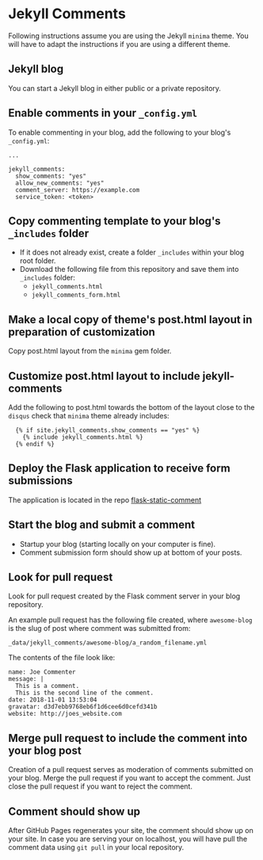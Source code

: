 # Jekyll Comments

Following instructions assume you are using the Jekyll `minima` theme. You will have
to adapt the instructions if you are using a different theme.

## Jekyll blog
You can start a Jekyll blog in either public or a private repository.

## Enable  comments in your `_config.yml`

To enable commenting in your blog, add the following to your blog's `_config.yml`:

```
...

jekyll_comments:
  show_comments: "yes"
  allow_new_comments: "yes"
  comment_server: https://example.com
  service_token: <token>
```

## Copy commenting template to your blog's `_includes` folder

* If it does not already exist, create a folder `_includes` within your blog
  root folder.
* Download the following file from this repository and save them into
  `_includes` folder:
  * `jekyll_comments.html`
  * `jekyll_comments_form.html`


## Make a local copy of theme's post.html layout in preparation of customization

Copy post.html layout from the `minima` gem folder.


## Customize post.html layout to include jekyll-comments

Add the following to post.html towards the bottom of the layout close to the
`disqus` check that `minima` theme already includes:

```
  {% if site.jekyll_comments.show_comments == "yes" %}
    {% include jekyll_comments.html %}
  {% endif %}

```

## Deploy the Flask application to receive form submissions

The application is located in the repo [flask-static-comment](https://github.com/vedala/flask-static-comments)


## Start the blog and submit a comment
* Startup your blog (starting locally on your computer is fine).
* Comment submission form should show up at bottom of your posts.

## Look for pull request

Look for pull request created by the Flask comment server in your blog
repository.

An example pull request has the following file created, where `awesome-blog` is the slug of post where comment was submitted from:

`_data/jekyll_comments/awesome-blog/a_random_filename.yml`

The contents of the file look like:

```
name: Joe Commenter
message: |
  This is a comment.
  This is the second line of the comment.
date: 2018-11-01 13:53:04
gravatar: d3d7ebb9768eb6f1d6cee6d0cefd341b
website: http://joes_website.com
```

## Merge pull request to include the comment into your blog post

Creation of a pull request serves as moderation of comments submitted on your
blog. Merge the pull request if you want to accept the comment. Just close
the pull request if you want to reject the comment.

## Comment should show up

After GitHub Pages regenerates your site, the comment should show up on
your site. In case you are serving your on localhost, you will have pull the comment
data using `git pull` in your local repository.
